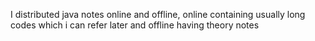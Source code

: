 I distributed java notes online and offline, online containing usually long codes which i can refer later and offline having  theory notes
